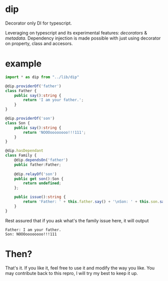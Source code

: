 # dip

Decorator only DI for typescript.

Leveraging on typescript and its experimental features: *decorators* & *metadata*. Dependency injection is made possible with just using decorator on property, class and accesors.

# example

```typescript
import * as dip from "../lib/dip"

@dip.providerOf('father')
class Father {
    public say():string {
        return 'I am your father.';
    }
}

@dip.providerOf('son')
class Son {
    public say():string {
        return 'NOOOoooooooo!!!111';
    }
}

@dip.hasDependant
class Family {
    @dip.dependsOn('father')
    public father:Father;
    
    @dip.relayOf('son')
    public get son():Son {
        return undefined;
    };

    public issue():string {
        return 'Father: ' + this.father.say() + '\nSon: ' + this.son.say();
    }
}
```

Rest assured that if you ask what's the family issue here, it will output
```
Father: I am your father.
Son: NOOOoooooooo!!!111
```

# Then?

That's it. If you like it, feel free to use it and modify the way you like. You may contribute back to this repro, I will try my best to keep it up.
